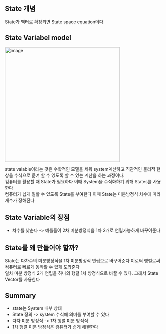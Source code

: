 ## State 개념  
State가 벡터로 확장되면 State space equation이다  

## State Variabel model  
<img width="367" alt="image" src="https://github.com/ces0o/matlab/assets/127365253/d9f94377-38f4-4cac-ab2b-86e29ed467c8">

state vaiable이라는 것은 수학적인 모델을 세워 system계산하고 직관적인 물리적 현상을 수식으로 옮겨 할 수 있도록 할 수 있는 계산을 하는 과정이다.  
컴퓨터를 활용할 때 State가 필요하다 이때 System을 수식화하기 위해 States를 사용한다  
컴퓨터가 쉽게 일할 수 있도록 State를 부여한다 이때 State는 미분방정식 차수에 따라 개수가 정해진다  

## State Variable의 장점  
* 차수를 낮춘다 -> 예를들어 2차 미분방정식을 1차 2개로 연립가능하게 바꾸어준다

## State를 왜 만들어야 할까?  
State는 다차수의 미분방정식을 1차 미분방정식 연립으로 바꾸어준다 이로써 행렬로써 컴퓨터로 빠르게 동작할 수 있게 도와준다  
일차 미분 방정식 2개 연립을 하나의 행렬 1차 방정식으로 바꿀 수 있다. 그래서 State Vector를 사용한다  

## Summary  
* state는 System 내부 상태
* State 정의 -> system 수식에 의미를 부여할 수 있다
* 다차 미분 방정식 -> 1차 행렬 미분 방적식
* 1차 행렬 미분 방정식은 컴퓨터가 쉽게 해결한다


